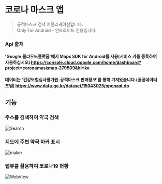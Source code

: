 # 코로나 마스크 앱
> 공적마스크 검색 어플리케이션입니다.   
> Only For Android - 안드로이드 전용입니다.
### Api 출처
#### 'Google 클라우드플랫폼'에서 Maps SDK for Android를 사용(서비스 키를 등록하여 사용하십시오) https://console.cloud.google.com/home/dashboard?project=coronamaskmap-279509&hl=ko
#### 데이터는 '건강보험심사평가원-공적마스크 판매정보'를 통해 가져왔습니다.(공공데이터포털) https://www.data.go.kr/dataset/15043025/openapi.do
## 기능
### 주소를 검색하여 약국 검색
![Search](https://user-images.githubusercontent.com/63217165/83959724-71cf8e80-a8bb-11ea-8038-b3f53f3fc7f4.PNG)
### 지도에 주변 약국 마커 표시
![maker](https://user-images.githubusercontent.com/63217165/83961171-8fa4ef80-a8cb-11ea-918e-199347f5ce8d.PNG)
### 웹뷰를 활용하여 코로나19 현황
![WebView](https://user-images.githubusercontent.com/63217165/83959727-75631580-a8bb-11ea-8706-cc63660fb337.PNG)
